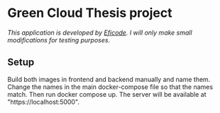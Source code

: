 # Green Cloud Thesis project
*This application is developed by [Eficode](https://github.com/eficode-academy/quotes-flask). I will only make small modifications for testing purposes.*


## Setup
Build both images in frontend and backend manually and name them. Change the names in the main docker-compose file so that the names match. Then run docker compose up. The server will be available at "https://localhost:5000".
